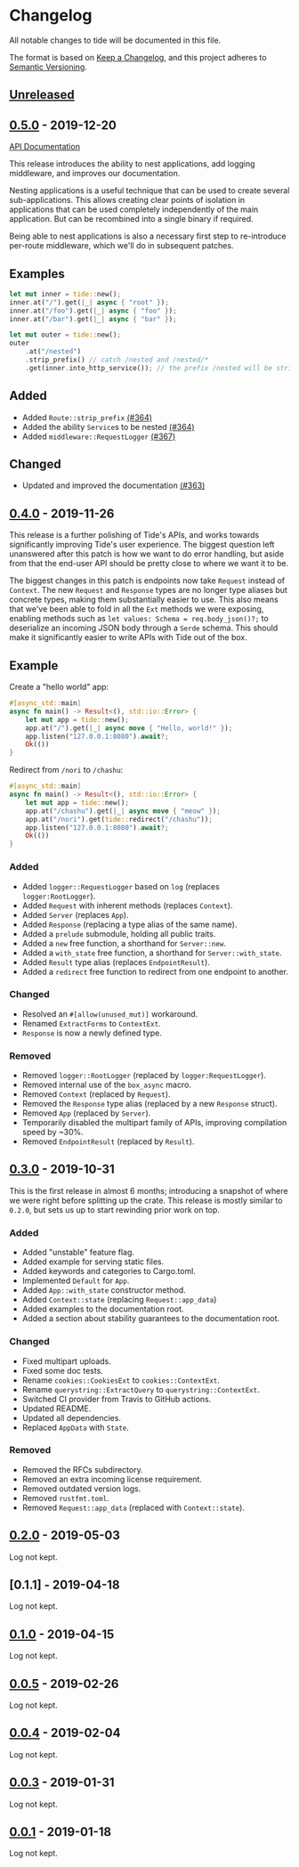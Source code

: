 # Changelog

All notable changes to tide will be documented in this file.

The format is based on [Keep a Changelog](https://keepachangelog.com/en/1.0.0/),
and this project adheres to [Semantic Versioning](https://book.async.rs/overview/stability-guarantees.html).

## [Unreleased]

## [0.5.0] - 2019-12-20

[API Documentation](https://docs.rs/tide/0.5.0/tide)

This release introduces the ability to nest applications, add logging
middleware, and improves our documentation.

Nesting applications is a useful technique that can be used to create several
sub-applications. This allows creating clear points of isolation in applications
that can be used completely independently of the main application. But can be
recombined into a single binary if required.

Being able to nest applications is also a necessary first step to re-introduce
per-route middleware, which we'll do in subsequent patches.

## Examples

```rust
let mut inner = tide::new();
inner.at("/").get(|_| async { "root" });
inner.at("/foo").get(|_| async { "foo" });
inner.at("/bar").get(|_| async { "bar" });

let mut outer = tide::new();
outer
    .at("/nested")
    .strip_prefix() // catch /nested and /nested/*
    .get(inner.into_http_service()); // the prefix /nested will be stripped here
```

## Added

- Added `Route::strip_prefix` [(#364)](https://github.com/http-rs/tide/pull/364)
- Added the ability `Service`s to be nested [(#364)](https://github.com/http-rs/tide/pull/364)
- Added `middleware::RequestLogger` [(#367)](https://github.com/http-rs/tide/pull/367)

## Changed

- Updated and improved the documentation [(#363)](https://github.com/http-rs/tide/pull/363)

## [0.4.0] - 2019-11-26

This release is a further polishing of Tide's APIs, and works towards
significantly improving Tide's user experience. The biggest question left
unanswered after this patch is how we want to do error handling, but aside from
that the end-user API should be pretty close to where we want it to be.

The biggest changes in this patch is endpoints now take `Request` instead of
`Context`. The new `Request` and `Response` types are no longer type aliases but
concrete types, making them substantially easier to use. This also means that
we've been able to fold in all the `Ext` methods we were exposing, enabling
methods such as `let values: Schema = req.body_json()?;` to deserialize an
incoming JSON body through a `Serde` schema. This should make it significantly
easier to write APIs with Tide out of the box.

## Example

Create a "hello world" app:
```rust
#[async_std::main]
async fn main() -> Result<(), std::io::Error> {
    let mut app = tide::new();
    app.at("/").get(|_| async move { "Hello, world!" });
    app.listen("127.0.0.1:8080").await?;
    Ok(())
}
```

Redirect from `/nori` to `/chashu`:

```rust
#[async_std::main]
async fn main() -> Result<(), std::io::Error> {
    let mut app = tide::new();
    app.at("/chashu").get(|_| async move { "meow" });
    app.at("/nori").get(tide::redirect("/chashu"));
    app.listen("127.0.0.1:8080").await?;
    Ok(())
}
```

### Added

- Added `logger::RequestLogger` based on `log` (replaces `logger:RootLogger`).
- Added `Request` with inherent methods (replaces `Context`).
- Added `Server` (replaces `App`).
- Added `Response` (replacing a type alias of the same name).
- Added a `prelude` submodule, holding all public traits.
- Added a `new` free function, a shorthand for `Server::new`.
- Added a `with_state` free function, a shorthand for `Server::with_state`.
- Added `Result` type alias (replaces `EndpointResult`).
- Added a `redirect` free function to redirect from one endpoint to another.

### Changed

- Resolved an `#[allow(unused_mut)]` workaround.
- Renamed `ExtractForms` to `ContextExt`.
- `Response` is now a newly defined type.

### Removed

- Removed `logger::RootLogger` (replaced by `logger:RequestLogger`).
- Removed internal use of the `box_async` macro.
- Removed `Context` (replaced by `Request`).
- Removed the `Response` type alias (replaced by a new `Response` struct).
- Removed `App` (replaced by `Server`).
- Temporarily disabled the multipart family of APIs, improving compilation
  speed by ~30%.
- Removed `EndpointResult` (replaced by `Result`).

## [0.3.0] - 2019-10-31

This is the first release in almost 6 months; introducing a snapshot of where we
were right before splitting up the crate. This release is mostly similar to
`0.2.0`, but sets us up to start rewinding prior work on top.

### Added

- Added "unstable" feature flag.
- Added example for serving static files.
- Added keywords and categories to Cargo.toml.
- Implemented `Default` for `App`.
- Added `App::with_state` constructor method.
- Added `Context::state` (replacing `Request::app_data`)
- Added examples to the documentation root.
- Added a section about stability guarantees to the documentation root.

### Changed

- Fixed multipart uploads.
- Fixed some doc tests.
- Rename `cookies::CookiesExt` to `cookies::ContextExt`.
- Rename `querystring::ExtractQuery` to `querystring::ContextExt`.
- Switched CI provider from Travis to GitHub actions.
- Updated README.
- Updated all dependencies.
- Replaced `AppData` with `State`.

### Removed

- Removed the RFCs subdirectory.
- Removed an extra incoming license requirement.
- Removed outdated version logs.
- Removed `rustfmt.toml`.
- Removed `Request::app_data` (replaced with `Context::state`).

## [0.2.0] - 2019-05-03

Log not kept.

## [0.1.1] - 2019-04-18

Log not kept.

## [0.1.0] - 2019-04-15

Log not kept.

## [0.0.5] - 2019-02-26

Log not kept.

## [0.0.4] - 2019-02-04

Log not kept.

## [0.0.3] - 2019-01-31

Log not kept.

## [0.0.1] - 2019-01-18

Log not kept.

[Unreleased]: https://github.com/http-rs/tide/compare/0.5.0...HEAD
[0.5.0]: https://github.com/http-rs/tide/compare/0.4.0...0.5.0
[0.4.0]: https://github.com/http-rs/tide/compare/0.3.0...0.4.0
[0.3.0]: https://github.com/http-rs/tide/compare/0.2.0...0.3.0
[0.2.0]: https://github.com/http-rs/tide/compare/0.1.0...0.2.0
[0.1.0]: https://github.com/http-rs/tide/compare/0.0.5...0.1.0
[0.0.5]: https://github.com/http-rs/tide/compare/0.0.4...0.0.5
[0.0.4]: https://github.com/http-rs/tide/compare/0.0.3...0.0.4
[0.0.3]: https://github.com/http-rs/tide/compare/0.0.1...0.0.3
[0.0.1]: https://github.com/http-rs/tide/compare/0.0.1
